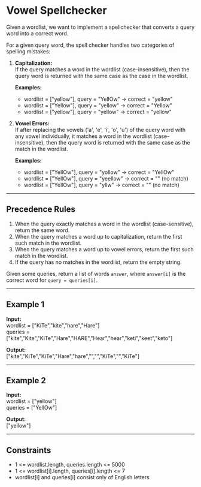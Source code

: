 # Vowel Spellchecker

Given a wordlist, we want to implement a spellchecker that converts a query word into a correct word.

For a given query word, the spell checker handles two categories of spelling mistakes:

1. **Capitalization:**  
   If the query matches a word in the wordlist (case-insensitive), then the query word is returned with the same case as the case in the wordlist.

   **Examples:**

   - wordlist = ["yellow"], query = "YellOw" → correct = "yellow"
   - wordlist = ["Yellow"], query = "yellow" → correct = "Yellow"
   - wordlist = ["yellow"], query = "yellow" → correct = "yellow"

2. **Vowel Errors:**  
   If after replacing the vowels ('a', 'e', 'i', 'o', 'u') of the query word with any vowel individually, it matches a word in the wordlist (case-insensitive), then the query word is returned with the same case as the match in the wordlist.

   **Examples:**

   - wordlist = ["YellOw"], query = "yollow" → correct = "YellOw"
   - wordlist = ["YellOw"], query = "yeellow" → correct = "" (no match)
   - wordlist = ["YellOw"], query = "yllw" → correct = "" (no match)

---

## Precedence Rules

1. When the query exactly matches a word in the wordlist (case-sensitive), return the same word.
2. When the query matches a word up to capitalization, return the first such match in the wordlist.
3. When the query matches a word up to vowel errors, return the first such match in the wordlist.
4. If the query has no matches in the wordlist, return the empty string.

Given some queries, return a list of words `answer`, where `answer[i]` is the correct word for `query = queries[i]`.

---

## Example 1

**Input:**  
wordlist = ["KiTe","kite","hare","Hare"]  
queries = ["kite","Kite","KiTe","Hare","HARE","Hear","hear","keti","keet","keto"]

**Output:**  
["kite","KiTe","KiTe","Hare","hare","","","KiTe","","KiTe"]

---

## Example 2

**Input:**  
wordlist = ["yellow"]  
queries = ["YellOw"]

**Output:**  
["yellow"]

---

## Constraints

- 1 <= wordlist.length, queries.length <= 5000
- 1 <= wordlist[i].length, queries[i].length <= 7
- wordlist[i] and queries[i] consist only of English letters
